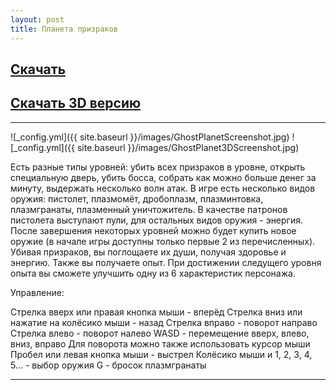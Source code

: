 ```yaml
---
layout: post
title: Планета призраков
---
```



## [Скачать](https://drive.google.com/open?id=0B0wvbicW8OQIR2ZadzhLd3NNSUE)

## [Скачать 3D версию](https://drive.google.com/open?id=0B0wvbicW8OQIWWpUbnlQaTN0NlE)

___

![_config.yml]({{ site.baseurl }}/images/GhostPlanetScreenshot.jpg)
![_config.yml]({{ site.baseurl }}/images/GhostPlanet3DScreenshot.jpg)

Есть разные типы уровней: убить всех призраков в уровне, открыть специальную дверь,
убить босса, собрать как можно больше денег за минуту, выдержать несколько волн атак.
В игре есть несколько видов оружия: пистолет, плазмомёт, дробоплазм, плазминтовка, плазмгранаты, плазменный уничтожитель.
В качестве патронов пистолета выступают пули, для остальных видов оружия - энергия.
После завершения некоторых уровней можно будет купить новое оружие (в начале игры доступны только первые 2 из перечисленных).
Убивая призраков, вы поглощаете их души, получая здоровье и энергию.
Также вы получаете опыт. При достижении следущего уровня опыта вы сможете улучшить одну из 6 характеристик персонажа.

Управление:

Стрелка вверх или правая кнопка мыши - вперёд
Стрелка вниз или нажатие на колёсико мыши - назад
Стрелка вправо - поворот направо
Стрелка влево - поворот налево
WASD - перемещение вверх, влево, вниз, вправо
Для поворота можно также использовать курсор мыши
Пробел или левая кнопка мыши - выстрел
Колёсико мыши и 1, 2, 3, 4, 5... - выбор оружия
G - бросок плазмгранаты

___



